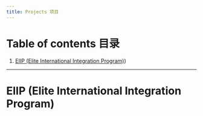 ```yaml
---
title: Projects 项目
---
```


# Table of contents 目录

1. [EIIP (Elite International Integration Program)](#eiip-elite-international-integration-program))

***

# EIIP (Elite International Integration Program)
